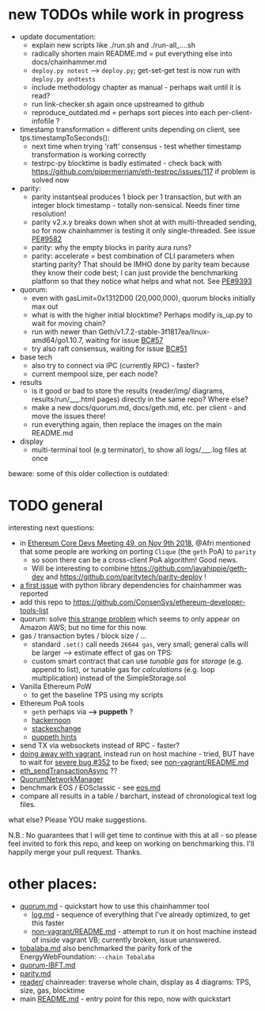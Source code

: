 
# new TODOs while work in progress

* update documentation: 
  * explain new scripts like ./run.sh and ./run-all_....sh
  * radically shorten main README.md = put everything else into docs/chainhammer.md
  * `deploy.py notest` --> `deploy.py`; get-set-get test is now run with `deploy.py andtests`
  * include methodology chapter as manual - perhaps wait until it is read?
  * run link-checker.sh again once upstreamed to github
  * reproduce_outdated.md = perhaps sort pieces into each per-client-infofile ?
* timestamp transformation = different units depending on client, see tps.timestampToSeconds():
  * next time when trying 'raft' consensus - test whether timestamp transformation is working correctly
  * testrpc-py blocktime is badly estimated - check back with https://github.com/pipermerriam/eth-testrpc/issues/117 if problem is solved now
* parity:
  * parity instantseal produces 1 block per 1 transaction, but with an integer block timestamp - totally non-sensical. Needs finer time resolution!
  * parity v2.x.y breaks down when shot at with multi-threaded sending, so for now chainhammer is testing it only single-threaded. See issue [PE#9582](https://github.com/paritytech/parity-ethereum/issues/9582)
  * parity: why the empty blocks in parity aura runs?
  * parity: accelerate = best combination of CLI parameters when starting parity? That should be IMHO done by parity team because they know their code best; I can just provide the benchmarking platform so that they notice what helps and what not. See [PE#9393](https://github.com/paritytech/parity-ethereum/issues/9393)   
* quorum:
  * even with gasLimit=0x1312D00 (20,000,000), quorum blocks initially max out
  * what is with the higher initial blocktime? Perhaps modify is_up.py to wait for moving chain?
  * run with newer than Geth/v1.7.2-stable-3f1817ea/linux-amd64/go1.10.7, waiting for issue [BC#57](https://github.com/blk-io/crux/issues/57)
  * try also raft consensus, waiting for issue [BC#51](https://github.com/blk-io/crux/issues/51) 
* base tech
  * also try to connect via IPC (currently RPC) - faster?
  * current mempool size, per each node?
* results
  * is it good or bad to store the results (reader/img/ diagrams, results/run/___.html pages) directly in the same repo? Where else?
  * make a new docs/quorum.md, docs/geth.md, etc. per client - and move the issues there!  
  * run everything again, then replace the images on the main README.md
* display
  * multi-terminal tool (e.g terminator), to show all logs/___.log files at once



beware: some of this older collection is outdated:

# TODO general

interesting next questions:

* in [Ethereum Core Devs Meeting 49, on Nov 9th 2018](https://github.com/ethereum/pm/issues/60), @Afri mentioned that some people are working on porting `Clique` (the `geth` PoA) to `parity`
  * so soon there can be a cross-client PoA algorithm! Good news. 
  * Will be interesting to combine https://github.com/javahippie/geth-dev and https://github.com/paritytech/parity-deploy !
* [a first issue](https://github.com/drandreaskrueger/chainhammer/issues/1) with python library dependencies for chainhammer was reported 
* add this repo to https://github.com/ConsenSys/ethereum-developer-tools-list
* quorum: solve [this strange problem](https://github.com/drandreaskrueger/chainhammer/blob/d3b408d325e1089c54071aeceb4af06b75133dd2/reproduce_TODO-crux.md#problems) which seems to only appear on Amazon AWS; but no time for this now.
* gas / transaction bytes / block size / ...
  * standard `.set()` call needs `26644 gas`, very small; general calls will be larger --> estimate effect of gas on TPS:
  * custom smart contract that can use *tunable gas* for *storage* (e.g. append to list), or tunable gas for *calculations* (e.g. loop multiplication) instead of the SimpleStorage.sol 
* Vanilla Ethereum PoW
  * to get the baseline TPS using my scripts
* Ethereum PoA tools
  * `geth` perhaps via **--> puppeth** ?
  * [hackernoon](https://hackernoon.com/setup-your-own-private-proof-of-authority-ethereum-network-with-geth-9a0a3750cda8)
  * [stackexchange](https://ethereum.stackexchange.com/questions/15644/setting-up-a-private-poa-clique-network-with-puppeth/15649#15649)
  * [puppeth hints](https://github.com/ethereum/go-ethereum/issues/15581)
* send TX via websockets instead of RPC - faster?
* [doing away with vagrant](log.md#doing-away-with-vagrant), instead run on host machine - tried, BUT have to wait for [severe bug #352](https://github.com/jpmorganchase/quorum/issues/352#issuecomment-384731645) to be fixed; see [non-vagrant/README.md](https://github.com/drandreaskrueger/quorum-examples/blob/e8a368fa5248400472dc1bb66f3de4f38c26d9a9/non-vagrant/README.md)
* [eth_sendTransactionAsync](https://github.com/jpmorganchase/quorum/issues/346#issuecomment-382216968) ??
* [QuorumNetworkManager](https://github.com/ConsenSys/QuorumNetworkManager)
* benchmark EOS / EOSclassic - see [eos.md](../results/eos.md)
* compare all results in a table / barchart, instead of chronological text log files.

what else? Please YOU make suggestions.

N.B.: No guarantees that I will get time to continue with this at all - so please feel invited to fork this repo, and keep on working on benchmarking this. I'll happily merge your pull request. Thanks.

# other places:
* [quorum.md](../results/quorum.md) - quickstart how to use this chainhammer tool
  * [log.md](../results/log.md) - sequence of everything that I've already optimized, to get this faster 
  * [non-vagrant/README.md](https://github.com/drandreaskrueger/quorum-examples/blob/master/non-vagrant/README.md) - attempt to run it on host machine instead of inside vagrant VB; currently broken, issue unanswered.
* [tobalaba.md](../results/tobalaba.md) also benchmarked the parity fork of the EnergyWebFoundation: `--chain Tobalaba`
* [quorum-IBFT.md](../results/quorum-IBFT.md)
* [parity.md](../results/parity.md)
* [reader/](../reader/) chainreader: traverse whole chain, display as 4 diagrams: TPS, size, gas, blocktime
* main [README.md](../README.md) - entry point for this repo, now with quickstart

